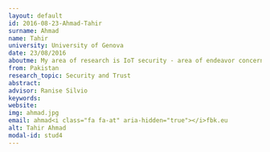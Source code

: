 ```yaml
---
layout: default 
id: 2016-08-23-Ahmad-Tahir
surname: Ahmad
name: Tahir
university: University of Genova
date: 23/08/2016
aboutme: My area of research is IoT security - area of endeavor concerned with safeguarding connected device and networks in the Internet of things (IoT).
from: Pakistan
research_topic: Security and Trust 
abstract: 
advisor: Ranise Silvio
keywords: 
website: 
img: ahmad.jpg
email: ahmad<i class="fa fa-at" aria-hidden="true"></i>fbk.eu
alt: Tahir Ahmad
modal-id: stud4
---
```

